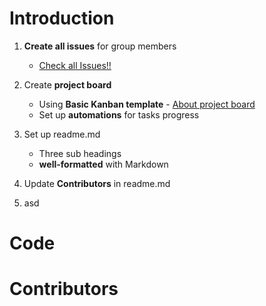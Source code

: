 # Introduction
1. **Create all issues** for group members
   - [Check all Issues!!](https://github.com/csci3251-2021/project-team-l/issues)
   
2. Create **project board**
   - Using **Basic Kanban template** - [About project board](https://docs.github.com/en/github/managing-your-work-on-github/about-project-boards)
   - Set up **automations** for tasks progress
   
3. Set up readme.md
   - Three sub headings
   - **well-formatted** with Markdown
   
4. Update **Contributors** in readme.md
5. asd
# Code
# Contributors
